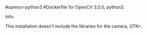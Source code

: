 #opencv-python3
#Dockerfile for OpenCV 3.0.0, python3. 

Info:

This installation doesn't include the libraries for the camera, GTK+.

